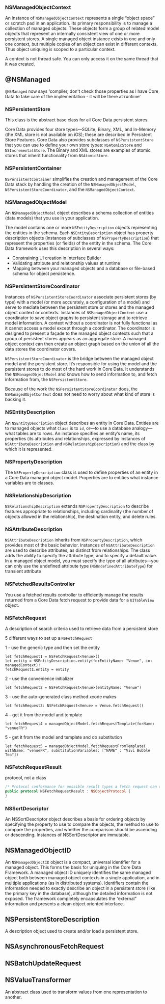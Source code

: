### NSManagedObjectContext

An instance of `NSManagedObjectContext` represents a single “object space” or
scratch pad in an application. Its primary responsibility is to manage a
collection of managed objects. These objects form a group of related model
objects that represent an internally consistent view of one or more persistent
stores. A single managed object instance exists in one and only one context,
but multiple copies of an object can exist in different contexts. Thus object
uniquing is scoped to a particular context.

A context is not thread safe. You can only access it on the same thread that it was created.

## @NSManaged
`@NSManaged` now says 'compiler, don't check those properties as I have Core Data to take care of the implementation - it will be there at runtime'


### NSPersistentStore

This class is the abstract base class for all Core Data persistent stores.

Core Data provides four store types—SQLite, Binary, XML, and In-Memory (the XML
store is not available on iOS); these are described in Persistent Store
Features. Core Data also provides subclasses of `NSPersistentStore` that you
can use to define your own store types: `NSAtomicStore` and
`NSIncrementalStore`. The Binary and XML stores are examples of atomic stores
that inherit functionality from `NSAtomicStore`.

### NSPersistentContainer

`NSPersistentContainer` simplifies the creation and management of the Core Data
stack by handling the creation of the `NSManagedObjectModel`,
`NSPersistentStoreCoordinator`, and the `NSManagedObjectContext`.

### NSManagedObjectModel

An `NSManagedObjectModel` object describes a schema collection of entities
(data models) that you use in your application.

The model contains one or more `NSEntityDescription` objects representing the
entities in the schema. Each `NSEntityDescription` object has property
description objects (instances of subclasses of `NSPropertyDescription`) that
represent the properties (or fields) of the entity in the schema. The Core Data
framework uses this description in several ways:

* Constraining UI creation in Interface Builder
* Validating attribute and relationship values at runtime
* Mapping between your managed objects and a database or file-based schema for
  object persistence.

### NSPersistentStoreCoordinator

Instances of `NSPersistentStoreCoordinator` associate persistent stores (by
type) with a model (or more accurately, a configuration of a model) and serve
to mediate between the persistent store or stores and the managed object
context or contexts. Instances of `NSManagedObjectContext` use a coordinator to
save object graphs to persistent storage and to retrieve model information. A
context without a coordinator is not fully functional as it cannot access a
model except through a coordinator. The coordinator is designed to present a
façade to the managed object contexts such that a group of persistent stores
appears as an aggregate store. A managed object context can then create an
object graph based on the union of all the data stores the coordinator covers.

`NSPersistentStoreCoordinator` is the bridge between the managed object model and the persistent store. It’s responsible for using the model and the persistent stores to do most of the hard work in Core Data. It understands the `NSManagedObjectModel` and knows how to send information to, and fetch information from, the `NSPersistentStore`.

Because of the work the `NSPersistentStoreCoordinator` does, the `NSManagedObjetContext` does not need to worry about what kind of store is backing it.

### NSEntityDescription

An `NSEntityDescription` object describes an entity in Core Data. Entities are
to managed objects what `Class` is to `id`, or—to use a database analogy—what
tables are to rows. An instance specifies an entity’s name, its properties (its
attributes and relationships, expressed by instances of
`NSAttributeDescription` and `NSRelationshipDescription`) and the class by
which it is represented.

### NSPropertyDescription

The `NSPropertyDescription` class is used to define properties of an entity in
a Core Data managed object model. Properties are to entities what instance
variables are to classes.

### NSRelationshipDescription

`NSRelationshipDescription` extends `NSPropertyDescription` to describe
features appropriate to relationships, including cardinality (the number of
objects allowed in the relationship), the destination entity, and delete rules.

### NSAttributeDescription

`NSAttributeDescription` inherits from `NSPropertyDescription`, which provides
most of the basic behavior. Instances of `NSAttributeDescription` are used to
describe attributes, as distinct from relationships. The class adds the ability
to specify the attribute type, and to specify a default value. In a managed
object model, you must specify the type of all attributes—you can only use the
undefined attribute type (`NSUndefinedAttributeType`) for transient attribute

### NSFetchedResultsController

You use a fetched results controller to efficiently manage the results returned
from a Core Data fetch request to provide data for a `UITableView` object.

### NSFetchRequest

A description of search criteria used to retrieve data from a persistent store

5 different ways to set up a `NSFetchRequest`

1 - use the generic type and then set the entity

    let fetchRequest1 = NSFetchRequest<Venue>()
    let entity = NSEntityDescription.entity(forEntityName: "Venue", in: managedContext)!
    fetchRequest1.entity = entity

2 - use the convenience initializer

    let fetchRequest2 = NSFetchRequest<Venue>(entityName: "Venue")

3 - use the auto-generated class method xcode makes

    let fetchRequest3: NSFetchRequest<Venue> = Venue.fetchRequest()
4 - get it from the model and template

    let fetchRequest4 = managedObjectModel.fetchRequestTemplate(forName: "venueFR")

5 - get it from the model and template and do substitution

    let fetchRequest5 = managedObjectModel.fetchRequestFromTemplate( withName: "venueFR", substitutionVariables: ["NAME" : "Vivi Bubble Tea"])


### NSFetchRequestResult
protocol, not a class


```swift
/* Protocol conformance for possible result types a fetch request can return.  */
public protocol NSFetchRequestResult : NSObjectProtocol {
}
```

### NSSortDescriptor

An NSSortDescriptor object describes a basis for ordering objects by specifying
the property to use to compare the objects, the method to use to compare the
properties, and whether the comparison should be ascending or descending.
Instances of NSSortDescriptor are immutable.

## NSManagedObjectID
An `NSManagedObjectID` object is a compact, universal identifier for a managed
object. This forms the basis for uniquing in the Core Data Framework. A managed
object ID uniquely identifies the same managed object both between managed
object contexts in a single application, and in multiple applications (as in
distributed systems). Identifiers contain the information needed to exactly
describe an object in a persistent store (like the primary key in the
database), although the detailed information is not exposed. The framework
completely encapsulates the “external” information and presents a clean object
oriented interface.

## NSPersistentStoreDescription
A description object used to create and/or load a persistent store.


## NSAsynchronousFetchRequest


## NSBatchUpdateRequest

## NSValueTransformer

An abstract class used to transform values from one representation to another.
